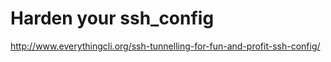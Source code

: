 # Harden your ssh_config

http://www.everythingcli.org/ssh-tunnelling-for-fun-and-profit-ssh-config/